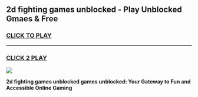 
## 2d fighting games unblocked - Play Unblocked Gmaes & Free
<h3>
<a href="https://news.freeplayer.one?title=2d_fighting_games_unblocked&ref=23F">CLICK TO PLAY</a></h3>
<hr>

<h3>
<a href="https://news.freeplayer.one?title=2d_fighting_games_unblocked&ref=23F">CLICK 2 PLAY</a>
  
</h3>

<a href="https://news.freeplayer.one?title=2d_fighting_games_unblocked&ref=23F/"><img src="https://clearcache.store/games.png"></a>


**2d fighting games unblocked games unblocked: Your Gateway to Fun and Accessible Online Gaming**
